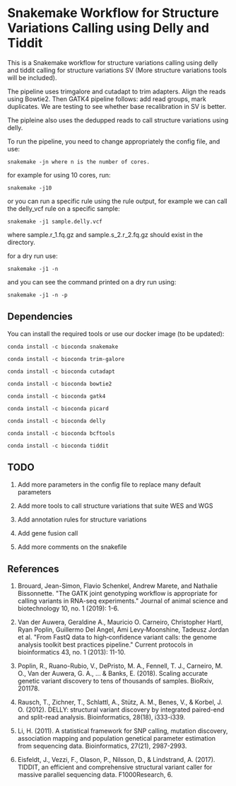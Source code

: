 Snakemake Workflow for Structure Variations Calling using Delly and Tiddit 
=======================================================================================================================


This is a Snakemake workflow for structure variations calling using delly and tiddit calling for structure variations SV (More structure variations tools will be included). 

The pipeline uses trimgalore and cutadapt to trim adapters. Align the reads using Bowtie2. 
Then GATK4 pipeline follows: add read groups, mark duplicates. We are testing to see whether base recalibration in SV is better. 

The pipleine also uses the dedupped reads to call structure variations using delly. 

To run the pipeline, you need to change appropriately the config file, and use:

    snakemake -jn where n is the number of cores. 

for example for using 10 cores, run:
    
    snakemake -j10

or you can run a specific rule using the rule output, for example we can call the delly_vcf rule on a specific sample: 
 
    snakemake -j1 sample.delly.vcf 

where sample.r_1.fq.gz and sample.s_2.r_2.fq.gz should exist in the directory. 

for a dry run use: 

    snakemake -j1 -n 

and you can see the command printed on a dry run using: 

    snakemake -j1 -n -p 


Dependencies
-------------

You can install the required tools or use our docker image (to be updated): 

    conda install -c bioconda snakemake
   
    conda install -c bioconda trim-galore
    
    conda install -c bioconda cutadapt

    conda install -c bioconda bowtie2

    conda install -c bioconda gatk4

    conda install -c bioconda picard

    conda install -c bioconda delly

    conda install -c bioconda bcftools

    conda install -c bioconda tiddit


TODO 
----- 

1. Add more parameters in the config file to replace many default parameters 

2. Add more tools to call structure variations that suite WES and WGS 

3. Add annotation rules for structure variations 

4. Add gene fusion call 

5. Add more comments on the snakefile

References
------------

1. Brouard, Jean-Simon, Flavio Schenkel, Andrew Marete, and Nathalie Bissonnette. "The GATK joint genotyping workflow is appropriate for calling variants in RNA-seq experiments." Journal of animal science and biotechnology 10, no. 1 (2019): 1-6.

2. Van der Auwera, Geraldine A., Mauricio O. Carneiro, Christopher Hartl, Ryan Poplin, Guillermo Del Angel, Ami Levy‐Moonshine, Tadeusz Jordan et al. "From FastQ data to high‐confidence variant calls: the genome analysis toolkit best practices pipeline." Current protocols in bioinformatics 43, no. 1 (2013): 11-10.

3. Poplin, R., Ruano-Rubio, V., DePristo, M. A., Fennell, T. J., Carneiro, M. O., Van der Auwera, G. A., ... & Banks, E. (2018). Scaling accurate genetic variant discovery to tens of thousands of samples. BioRxiv, 201178.

4. Rausch, T., Zichner, T., Schlattl, A., Stütz, A. M., Benes, V., & Korbel, J. O. (2012). DELLY: structural variant discovery by integrated paired-end and split-read analysis. Bioinformatics, 28(18), i333-i339.

5. Li, H. (2011). A statistical framework for SNP calling, mutation discovery, association mapping and population genetical parameter estimation from sequencing data. Bioinformatics, 27(21), 2987-2993.

6. Eisfeldt, J., Vezzi, F., Olason, P., Nilsson, D., & Lindstrand, A. (2017). TIDDIT, an efficient and comprehensive structural variant caller for massive parallel sequencing data. F1000Research, 6.

